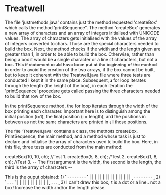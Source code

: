 # Treatwell

The file 'justmethods.java' contains just the method requested 'createBox' which calls the method 'printSequence". 
The method 'createBox' generates a new array of characters and an array of integers initialised with UNICODE values. The array of characters gets initialised with the values of the array of integers converted to chars. Those are the special characters needed to build the box. Next, the method checks if the width and the length given are greater than 1, in order to be able to build the box. Otherwise, rather than being a box it would be a single character or a line of characters, but not a box. 
This if statement could have been put at the beginning of the method in order to avoid the creation of the two arrays, if the box cannot be built, but to keep it coherent with the Treatwell.java file where three tests are conducted I kept it in the same place. Subsequent, a for loop iterates through the length (the height of the box), in each iteration the 'printSequence' procedure gets called passing the three characters needed to build that row of the box. 

In the printSequence method, the for loop iterates through the width of the box printing each character. Important here is to distinguish among the initial position (i=1), the final position (i = length), and the positions in between as not the same characters are printed in all those positions.

The file 'Treatwell.java' contains a class, the methods createBox, PrintSequence, the main method, and a method whose task is just to declare and initialise the array of characters used to build the box. Here, in this file, three tests are conducted from the main method:

createBox(10, 10, ch);  //Test 1. 
createBox(5, 8, ch);    //Test 2.
createBox(1, 8, ch);    //Test 3.
-- The first argument is the width, the second is the length, the third is the array of characters --

This is the ouput obtained:
1)
 ˹ ˗ ˗ ˗ ˗ ˗ ˗ ˗ ˗ ˺
 |                 |
 |                 |
 |                 |
 |                 |
 |                 |
 |                 |
 |                 |
 |                 |
 ˻ ˗ ˗ ˗ ˗ ˗ ˗ ˗ ˗ ˼
 2)
 ˹ ˗ ˗ ˗ ˺
 |       |
 |       |
 |       |
 |       |
 |       |
 |       |
 ˻ ˗ ˗ ˗ ˼
 3) I can't draw this box, it is a dot or a line.. not a box! Increase the width and/or the length please.


